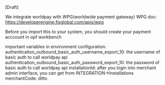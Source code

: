 
[Draft]

We integrate worldpay with WPG(worldwide payment gateway)
WPG doc: https://developerengine.fisglobal.com/apis/wpg

Before you import this to your system, you should create your payment acccount in opf workbench

important variables in environment configuration:
authentication_outbound_basic_auth_username_export_10: the username of basic auth to call worldpay api
authentication_outbound_basic_auth_password_export_10: the password of basic auth to call worldpay api
installationId: after you login into merchant admin interface, you can get from INTEGRATION->Installations
merchantCode: ditto

